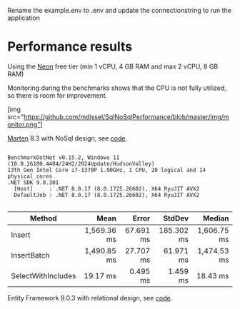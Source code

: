 Rename the example.env to .env and update the connectionstring to run the application

# Performance results

Using the [Neon](https://neon.com) free tier (min 1 vCPU, 4 GB RAM and max 2 vCPU, 8 GB RAM)

Monitoring during the benchmarks shows that the CPU is not fully utilized, so there is room for improvement.

[img src="https://github.com/mdissel/SqlNoSqlPerformance/blob/master/img/monitor.png"]

[Marten](https://martendb.io) 8.3 with NoSql design, see [code](https://github.com/mdissel/SqlNoSqlPerformance/blob/master/MartenDb/NoSql.cs).
```

BenchmarkDotNet v0.15.2, Windows 11 (10.0.26100.4484/24H2/2024Update/HudsonValley)
13th Gen Intel Core i7-1370P 1.90GHz, 1 CPU, 20 logical and 14 physical cores
.NET SDK 9.0.301
  [Host]     : .NET 8.0.17 (8.0.1725.26602), X64 RyuJIT AVX2
  DefaultJob : .NET 8.0.17 (8.0.1725.26602), X64 RyuJIT AVX2


```
| Method             | Mean        | Error     | StdDev     | Median      |
|------------------- |------------:|----------:|-----------:|------------:|
| Insert             | 1,569.36 ms | 67.691 ms | 185.302 ms | 1,606.75 ms |
| InsertBatch        | 1,490.85 ms | 27.707 ms |  61.971 ms | 1,474.53 ms |
| SelectWithIncludes |    19.17 ms |  0.495 ms |   1.459 ms |    18.43 ms |


Entity Framework 9.0.3 with relational design, see [code](https://github.com/mdissel/SqlNoSqlPerformance/blob/master/EF/EF.cs).


